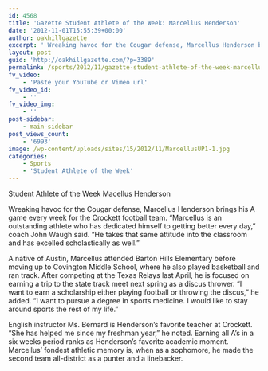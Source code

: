 ```yaml
---
id: 4568
title: 'Gazette Student Athlete of the Week: Marcellus Henderson'
date: '2012-11-01T15:55:39+00:00'
author: oakhillgazette
excerpt: ' Wreaking havoc for the Cougar defense, Marcellus Henderson brings his A game every week for the Crockett football team.'
layout: post
guid: 'http://oakhillgazette.com/?p=3389'
permalink: /sports/2012/11/gazette-student-athlete-of-the-week-marcellus-henderson-2/
fv_video:
    - 'Paste your YouTube or Vimeo url'
fv_video_id:
    - ''
fv_video_img:
    - ''
post-sidebar:
    - main-sidebar
post_views_count:
    - '6993'
image: /wp-content/uploads/sites/15/2012/11/MarcellusUP1-1.jpg
categories:
    - Sports
    - 'Student Athlete of the Week'
---
```


Student Athlete of the Week Macellus Henderson

Wreaking havoc for the Cougar defense, Marcellus Henderson brings his A game every week for the Crockett football team. “Marcellus is an outstanding athlete who has dedicated himself to getting better every day,” coach John Waugh said. “He takes that same attitude into the classroom and has excelled scholastically as well.”

A native of Austin, Marcellus attended Barton Hills Elementary before moving up to Covington Middle School, where he also played basketball and ran track. After competing at the Texas Relays last April, he is focused on earning a trip to the state track meet next spring as a discus thrower. “I want to earn a scholarship either playing football or throwing the discus,” he added. “I want to pursue a degree in sports medicine. I would like to stay around sports the rest of my life.”

English instructor Ms. Bernard is Henderson’s favorite teacher at Crockett. “She has helped me since my freshman year,” he noted. Earning all A’s in a six weeks period ranks as Henderson’s favorite academic moment. Marcellus’ fondest athletic memory is, when as a sophomore, he made the second team all-district as a punter and a linebacker.
